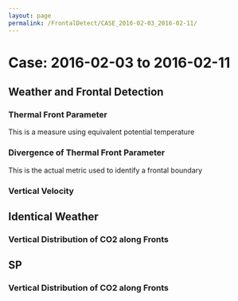 ```yaml
---
layout: page
permalink: /FrontalDetect/CASE_2016-02-03_2016-02-11/
---
```

<h1>Case: 2016-02-03 to 2016-02-11</h1>

<h2>Weather and Frontal Detection</h2>
<h3> Thermal Front Parameter </h3>
This is a measure using equivalent potential temperature
<h3> Divergence of Thermal Front Parameter </h3>
This is the actual metric used to identify a frontal boundary
<h3> Vertical Velocity </h3>
<h2>Identical Weather</h2>
<h3> Vertical Distribution of CO2 along Fronts </h3>
<h2>SP</h2>
<h3> Vertical Distribution of CO2 along Fronts </h3>
